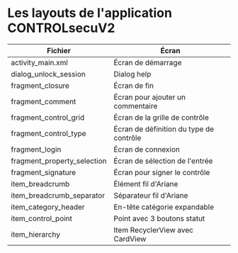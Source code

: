 <h1>Les layouts de l'application CONTROLsecuV2</h1>

<table>
  <thead>
    <tr>
      <th>Fichier</th>
      <th>Écran</th>
    </tr>
  </thead>
  <tbody>
    <tr>
      <td>activity_main.xml</td>
      <td>Écran de démarrage</td>
    </tr>
    <tr>
      <td>dialog_unlock_session</td>
      <td>Dialog help</td>
    </tr>
    <tr>
      <td>fragment_closure</td>
      <td>Écran de fin</td>
    </tr>
    <tr>
      <td>fragment_comment</td>
      <td>Écran pour ajouter un commentaire</td>
    </tr>
    <tr>
      <td>fragment_control_grid</td>
      <td>Écran de la grille de contrôle</td>
    </tr>
    <tr>
      <td>fragment_control_type</td>
      <td>Écran de définition du type de contrôle</td>
    </tr>
    <tr>
      <td>fragment_login</td>
      <td>Écran de connexion</td>
    </tr>
    <tr>
      <td>fragment_property_selection</td>
      <td>Écran de sélection de l'entrée</td>
    </tr>
    <tr>
      <td>fragment_signature</td>
      <td>Écran pour signer le contrôle</td>
    </tr>
    <tr>
      <td>item_breadcrumb</td>
      <td>Élément fil d'Ariane</td>
    </tr>
    <tr>
      <td>item_breadcrumb_separator</td>
      <td>Séparateur fil d'Ariane</td>
    </tr>
    <tr>
      <td>item_category_header</td>
      <td>En-tête catégorie expandable</td>
    </tr>
    <tr>
      <td>item_control_point</td>
      <td>Point avec 3 boutons statut</td>
    </tr>
    <tr>
      <td>item_hierarchy</td>
      <td>Item RecyclerView avec CardView</td>
    </tr>
  </tbody>
</table>

